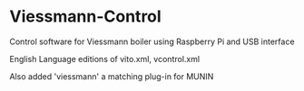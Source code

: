 Viessmann-Control
=================

Control software for Viessmann boiler using Raspberry Pi and USB interface

English Language editions of vito.xml, vcontrol.xml

Also added 'viessmann' a matching plug-in for MUNIN